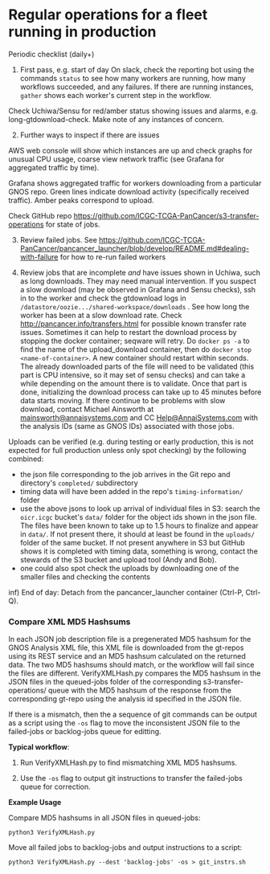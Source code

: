 # Regular operations for a fleet running in production

Periodic checklist (daily+)

1) First pass, e.g. start of day
On slack, check the reporting bot using the commands `status` to see how many workers are running, how many workflows succeeded, and any failures. If there are running instances, `gather` shows each worker's current step in the workflow.

Check Uchiwa/Sensu for red/amber status showing issues and alarms, e.g. long-gtdownload-check. Make note of any instances of concern.


2) Further ways to inspect if there are issues

AWS web console will show which instances are up and check graphs for unusual CPU usage, coarse view network traffic (see Grafana for aggregated traffic by time).

Grafana shows aggregated traffic for workers downloading from a particular GNOS repo. Green lines indicate download activity (specifically received traffic). Amber peaks correspond to upload.

Check GitHub repo https://github.com/ICGC-TCGA-PanCancer/s3-transfer-operations for state of jobs.

3) Review failed jobs. See https://github.com/ICGC-TCGA-PanCancer/pancancer_launcher/blob/develop/README.md#dealing-with-failure for how to re-run failed workers

4) Review jobs that are incomplete *and* have issues shown in Uchiwa, such as long downloads. They may need manual intervention. If you suspect a slow download (may be observed in Grafana and Sensu checks), ssh in to the worker and check the gtdownload logs in `/datastore/oozie.../shared-workspace/downloads` . See how long the worker has been at a slow download rate.
   Check http://pancancer.info/transfers.html for possible known transfer rate issues.
   Sometimes it can help to restart the download process by stopping the docker container; seqware will retry. Do `docker ps -a` to find the name of the upload\_download container, then do `docker stop <name-of-container>`. A new container should restart within seconds. The already downloaded parts of the file will need to be validated (this part is CPU intensive, so it may set of sensu checks) and can take a while depending on the amount there is to validate. Once that part is done, initializing the download process can take up to 45 minutes before data starts moving.
   If there continue to be problems with slow download, contact Michael Ainsworth at mainsworth@annaisystems.com and CC Help@AnnaiSystems.com with the analysis IDs (same as GNOS IDs) associated with those jobs.


Uploads can be verified (e.g. during testing or early production, this is not expected for full production unless only spot checking) by the following combined:
- the json file corresponding to the job arrives in the Git repo and directory's `completed/` subdirectory
- timing data will have been added in the repo's `timing-information/` folder
- use the above jsons to look up arrival of individual files in S3: search the `oicr.icgc` bucket's `data/` folder for the object ids shown in the json file. The files have been known to take up to 1.5 hours to finalize and appear in `data/`. If not present there, it should at least be found in the `uploads/` folder of the same bucket. If not present anywhere in S3 but GitHub shows it is completed with timing data, something is wrong, contact the stewards of the S3 bucket and upload tool (Andy and Bob).
- one could also spot check the uploads by downloading one of the smaller files and checking the contents

inf) End of day: Detach from the pancancer_launcher container (Ctrl-P, Ctrl-Q).

### Compare XML MD5 Hashsums

In each JSON job description file is a pregenerated MD5 hashsum for the GNOS Analysis XML file, this XML file is downloaded from the gt-repos using its REST service and an MD5 hashsum calculated on the returned data. The two MD5 hashsums should match, or the workflow will fail since the files are different. VerifyXMLHash.py compares the MD5 hashsum in the JSON files in the queued-jobs folder of the corresponding s3-transfer-operations/ queue with the MD5 hashsum of the response from the corresponding gt-repo using the analysis id specified in the JSON file.

If there is a mismatch, then the a sequence of git commands can be output as a script using the `-os` flag to move the inconsistent JSON file to the failed-jobs or backlog-jobs queue for editting.

**Typical workflow**:

1. Run VerifyXMLHash.py to find mismatching XML MD5 hashsums.

2. Use the `-os` flag to output git instructions to transfer the failed-jobs queue for correction.

**Example Usage**

Compare MD5 hashsums in all JSON files in queued-jobs:
```
python3 VerifyXMLHash.py
```
Move all failed jobs to backlog-jobs and output instructions to a script:
```
python3 VerifyXMLHash.py --dest 'backlog-jobs' -os > git_instrs.sh
```
